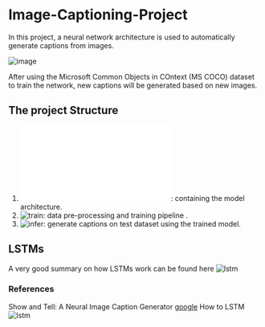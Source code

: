 # Image-Captioning-Project

In this project, a neural network architecture is used to automatically generate captions from images.

![image](https://github.com/gaelmoccand/Image-Captioning/blob/master/image-captioning.png)


After using the Microsoft Common Objects in COntext (MS COCO) dataset to train the network, new captions will be generated based on new images.

## The project Structure

1. ![model](Image-Captioning/model.py): containing the model architecture.
2. ![train](Image-Captioning/2_Training.ipynb): data pre-processing and training pipeline .
3. ![infer](Image-Captioning/3_Inference.ipynb): generate captions on test dataset using the trained model.


##  LSTMs

A very good summary on how LSTMs work can be found here ![lstm](http://colah.github.io/posts/2015-08-Understanding-LSTMs/)




### References 

Show and Tell: A Neural Image Caption Generator [google](https://arxiv.org/pdf/1411.4555.pdf)
How to LSTM ![lstm](http://colah.github.io/posts/2015-08-Understanding-LSTMs/)
